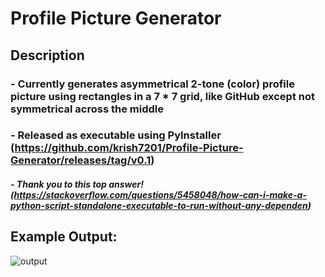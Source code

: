 # Profile Picture Generator
## Description
### - Currently generates asymmetrical 2-tone (color) profile picture using rectangles in a 7 * 7 grid, like GitHub except not symmetrical across the middle
### - Released as executable using PyInstaller (https://github.com/krish7201/Profile-Picture-Generator/releases/tag/v0.1)
##### - Thank you to this top answer! (https://stackoverflow.com/questions/5458048/how-can-i-make-a-python-script-standalone-executable-to-run-without-any-dependen)

## Example Output:
![output](https://github.com/user-attachments/assets/c0403190-c1cb-4618-8766-ffa566b0349b)
